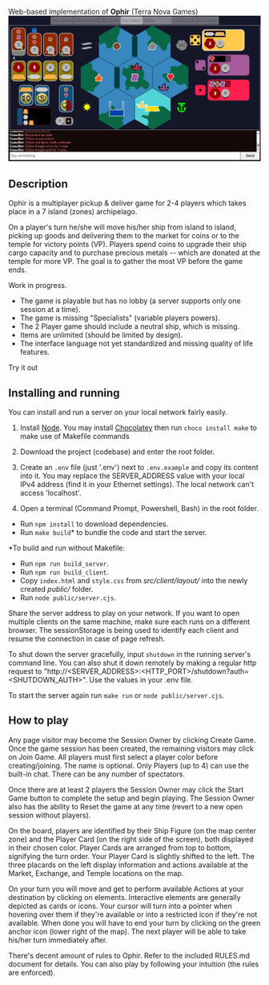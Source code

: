 Web-based implementation of **Ophir** (Terra Nova Games)
![3 Player game sample](./3-player-sample-screenshot.png)

## Description
Ophir is a multiplayer pickup & deliver game for 2-4 players which takes place in a 7 island (zones) archipelago.

On a player's turn he/she will move his/her ship from island to island, picking up goods and delivering them to the market for coins or to the temple for victory points (VP). Players spend coins to upgrade their ship cargo capacity and to purchase precious metals -- which are donated at the temple for more VP. The goal is to gather the most VP before the game ends.

Work in progress.

- The game is playable but has no lobby (a server supports only one session at a time).
- The game is missing "Specialists" (variable players powers).
- The 2 Player game should include a neutral ship, which is missing.
- Items are unlimited (should be limited by design).
- The interface language not yet standardized and missing quality of life features.

Try it out

## Installing and running
You can install and run a server on your local network fairly easily.

1. Install [Node](https://nodejs.org/en/download/package-manager). You may install [Chocolatey](https://docs.chocolatey.org/en-us/chocolatey-components-dependencies-and-support-lifecycle/#supported-windows-versions) then run `choco install make` to make use of Makefile commands

2. Download the project (codebase) and enter the root folder.

3. Create an `.env` file (just '.env') next to `.env.example` and copy its content into it. You may replace the SERVER_ADDRESS value with your local IPv4 address (find it in your Ethernet settings). The local network can't access 'localhost'.

4. Open a terminal (Command Prompt, Powershell, Bash) in the root folder.

 - Run `npm install` to download dependencies.
 - Run `make build`* to bundle the code and start the server.

*To build and run without Makefile:
 - Run `npm run build_server`.
 - Run `npm run build_client`.
 - Copy `index.html` and `style.css` from *src/client/layout/* into the newly created *public/* folder.
 - Run `node public/server.cjs`.

 Share the server address to play on your network. If you want to open multiple clients on the same machine, make sure each runs on a different browser. The sessionStorage is being used to identify each client and resume the connection in case of page refresh.

To shut down the server gracefully, input `shutdown` in the running server's command line.
You can also shut it down remotely by making a regular http request to "http://<SERVER_ADDRESS>:<HTTP_PORT>/shutdown?auth=<SHUTDOWN_AUTH>". Use the values in your .env file.

To start the server again run `make run` or `node public/server.cjs`.

## How to play

 Any page visitor may become the Session Owner by clicking Create Game. Once the game session has been created, the remaining visitors may click on Join Game. All players must first select a player color before creating/joining. The name is optional. Only Players (up to 4) can use the built-in chat. There can be any number of spectators.

 Once there are at least 2 players the Session Owner may click the Start Game button to complete the setup and begin playing. The Session Owner also has the ability to Reset the game at any time (revert to a new open session without players).

 On the board, players are identified by their Ship Figure (on the map center zone) and the Player Card (on the right side of the screen), both displayed in their chosen color. Player Cards are arranged from top to bottom, signifying the turn order. Your Player Card is slightly shifted to the left. The three placards on the left display information and actions available at the Market, Exchange, and Temple locations on the map.

 On your turn you will move and get to perform available Actions at your destination by clicking on elements. Interactive elements are generally depicted as cards or icons. Your cursor will turn into a pointer when hovering over them if they're available or into a restricted icon if they're not available. When done you will have to end your turn by clicking on the green anchor icon (lower right of the map). The next player will be able to take his/her turn immediately after.

 There's decent amount of rules to Ophir. Refer to the included RULES.md document for details. You can also play by following your intuition (the rules are enforced).
